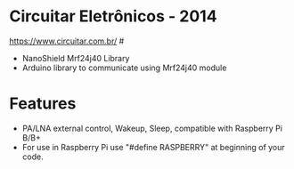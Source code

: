 # Circuitar Eletrônicos - 2014 
https://www.circuitar.com.br/ #

* NanoShield Mrf24j40 Library
* Arduino library to communicate using Mrf24j40 module 

# Features #
* PA/LNA external control, Wakeup, Sleep, compatible with Raspberry Pi B/B+
* For use in Raspberry Pi use "#define RASPBERRY" at beginning of your code.
